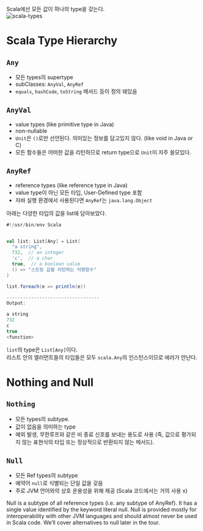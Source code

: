 Scala에선 모든 값이 하나의 type을 갖는다.  
![scala-types](https://user-images.githubusercontent.com/31606119/79055975-85c88c80-7c8c-11ea-8a48-068320ebe487.png)

# Scala Type Hierarchy
## ```Any```
- 모든 types의 supertype
- subClasses: ```AnyVal```, ```AnyRef```
- ```equals```, ```hashCode```, ```toString``` 메서드 등이 정의 돼있음

## ```AnyVal```
- value types (like primitive type in Java)
- non-nullable
- ```Unit```은 ```()```로만 선언된다. 의미있는 정보를 담고있지 않다. (like void in Java or C)
- 모든 함수들은 어떠한 값을 리턴하므로 return type으로 ```Unit```이 자주 쓸모있다. 

## ```AnyRef```
- reference types (like reference type in Java)
- value type이 아닌 모든 타입, User-Defined type 포함
- 자바 실행 환경에서 사용된다면 ```AnyRef```는 ```java.lang.Object```


아래는 다양한 타입의 값을 list에 담아보았다.
```scala
#!/usr/bin/env Scala


val list: List[Any] = List(
  "a string",
  732,  // an integer
  'c',  // a char
  true,  // a boolean value
  () => "스트링 값을 리턴하는 익명함수"
)

list.foreach(e => println(e))

----------------------------------
Output:

a string
732
c
true
<function>
```
```list```의 type은 ```List[Any]```이다.  
리스트 안의 엘러먼트들의 타입들은 모두 ```scala.Any```의 인스턴스이므로 에러가 안난다.


# Nothing and Null
## ```Nothing```
- 모든 types의 subtype.
- 값이 없음을 의미하는 type
- 예외 발생, 무한루프와 같은 비 종료 신호를 보내는 용도로 사용 (즉, 값으로 평가되지 않는 표현식의 타입 또는 정상적으로 반환되지 않는 메서드).

## ```Null```
- 모든 Ref types의 subtype
- 예약어 ```null```로 식별되는 단일 값을 갖음
- 주로 JVM 언어와의 상호 운용성을 위해 제공 (Scala 코드에서는 거의 사용 x)



Null is a subtype of all reference types (i.e. any subtype of AnyRef). It has a single value identified by the keyword literal null. Null is provided mostly for interoperability with other JVM languages and should almost never be used in Scala code. We’ll cover alternatives to null later in the tour.
